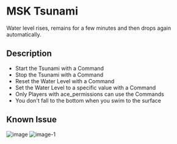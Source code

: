 # MSK Tsunami
Water level rises, remains for a few minutes and then drops again automatically.

## Description
* Start the Tsunami with a Command
* Stop the Tsunami with a Command
* Reset the Water Level with a Command
* Set the Water Level to a specific value with a Command
* Only Players with ace_permissions can use the Commands
* You don't fall to the bottom when you swim to the surface

## Known Issue
![image](https://github.com/user-attachments/assets/d09bdb3d-deb6-45fa-acdf-921840ed407c)
![image-1](https://github.com/user-attachments/assets/354a4925-c4ed-439d-800c-14db9dfdb86a)
